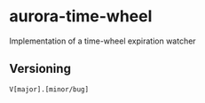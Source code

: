 # aurora-time-wheel

Implementation of a time-wheel expiration watcher


## Versioning 
    V[major].[minor/bug]
